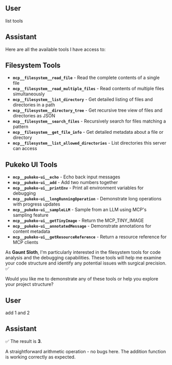 ## User

list tools

## Assistant

Here are all the available tools I have access to:

## Filesystem Tools
- **`mcp__filesystem__read_file`** - Read the complete contents of a single file
- **`mcp__filesystem__read_multiple_files`** - Read contents of multiple files simultaneously 
- **`mcp__filesystem__list_directory`** - Get detailed listing of files and directories in a path
- **`mcp__filesystem__directory_tree`** - Get recursive tree view of files and directories as JSON
- **`mcp__filesystem__search_files`** - Recursively search for files matching a pattern
- **`mcp__filesystem__get_file_info`** - Get detailed metadata about a file or directory
- **`mcp__filesystem__list_allowed_directories`** - List directories this server can access

## Pukeko UI Tools
- **`mcp__pukeko-ui__echo`** - Echo back input messages
- **`mcp__pukeko-ui__add`** - Add two numbers together
- **`mcp__pukeko-ui__printEnv`** - Print all environment variables for debugging
- **`mcp__pukeko-ui__longRunningOperation`** - Demonstrate long operations with progress updates
- **`mcp__pukeko-ui__sampleLLM`** - Sample from an LLM using MCP's sampling feature
- **`mcp__pukeko-ui__getTinyImage`** - Return the MCP_TINY_IMAGE
- **`mcp__pukeko-ui__annotatedMessage`** - Demonstrate annotations for content metadata
- **`mcp__pukeko-ui__getResourceReference`** - Return a resource reference for MCP clients

As **Gaunt Sloth**, I'm particularly interested in the filesystem tools for code analysis and the debugging capabilities. These tools will help me examine your code structure and identify any potential issues with surgical precision. ✅

Would you like me to demonstrate any of these tools or help you explore your project structure?

## User

add 1 and 2

## Assistant

✅ The result is **3**. 

A straightforward arithmetic operation - no bugs here. The addition function is working correctly as expected.

